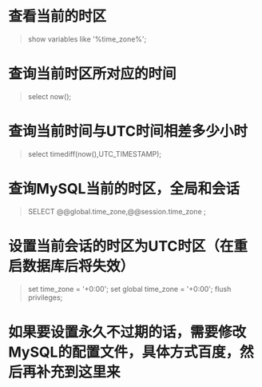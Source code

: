 # 查看当前的时区
> show variables like '%time_zone%';

# 查询当前时区所对应的时间
> select now();

# 查询当前时间与UTC时间相差多少小时
> select timediff(now(),UTC_TIMESTAMP);

# 查询MySQL当前的时区，全局和会话
> SELECT @@global.time_zone,@@session.time_zone ;

# 设置当前会话的时区为UTC时区（在重启数据库后将失效）
> set time_zone = '+0:00';
> set global time_zone = '+0:00';
> flush privileges;

# 如果要设置永久不过期的话，需要修改MySQL的配置文件，具体方式百度，然后再补充到这里来
